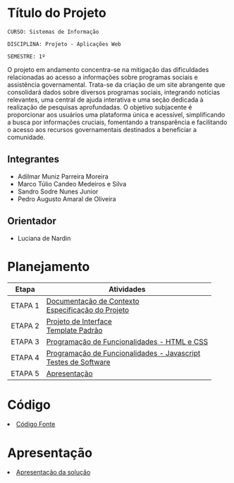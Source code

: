 # Título do Projeto

`CURSO: Sistemas de Informação`

`DISCIPLINA: Projeto - Aplicações Web`

`SEMESTRE: 1º`

O projeto em andamento concentra-se na mitigação das dificuldades relacionadas ao acesso a informações sobre programas sociais e assistência governamental. Trata-se da criação de um site abrangente que consolidará dados sobre diversos programas sociais, integrando notícias relevantes, uma central de ajuda interativa e uma seção dedicada à realização de pesquisas aprofundadas. O objetivo subjacente é proporcionar aos usuários uma plataforma única e acessível, simplificando a busca por informações cruciais, fomentando a transparência e facilitando o acesso aos recursos governamentais destinados a beneficiar a comunidade.

## Integrantes

* Adilmar Muniz Parreira Moreira
* Marco Túlio Candeo Medeiros e Silva
* Sandro Sodre Nunes Junior
* Pedro Augusto Amaral de Oliveira

## Orientador

* Luciana de Nardin 

# Planejamento

| Etapa         | Atividades |
|  :----:   | ----------- |
| ETAPA 1         |[Documentação de Contexto](docs/context.md) <br> [Especificação do Projeto](docs/especification.md) |
| ETAPA 2         |[Projeto de Interface](docs/interface.md) <br> [Template Padrão](docs/template.md) |
| ETAPA 3         |[Programação de Funcionalidades - HTML e CSS](docs/development.md) |
| ETAPA 4        |[Programação de Funcionalidades - Javascript](docs/development.md) <br> [Testes de Software ](docs/tests.md) |
| ETAPA 5         | [Apresentação](presentation/README.md) |

# Código

<li><a href="src/README.md"> Código Fonte</a></li>

# Apresentação

<li><a href="presentation/README.md"> Apresentação da solução</a></li>
